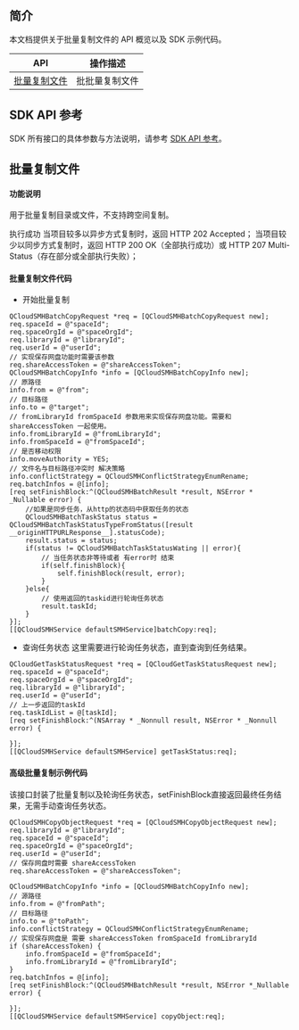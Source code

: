 ## 简介

本文档提供关于批量复制文件的 API 概览以及 SDK 示例代码。

| API                                                          | 操作描述                         |
| ------------------------------------------------------------ | -------------------------------- |
| [批量复制文件](https://cloud.tencent.com/document/product/1339/71258) | 批批量复制文件         |

## SDK API 参考

SDK 所有接口的具体参数与方法说明，请参考 [SDK API 参考](https://smh-sdk-doc-1253960454.cos.ap-guangzhou.myqcloud.com/ios_api_doc/html/index.html)。

## 批量复制文件

#### 功能说明

用于批量复制目录或文件，不支持跨空间复制。

执行成功
当项目较多以异步方式复制时，返回 HTTP 202 Accepted；
当项目较少以同步方式复制时，返回 HTTP 200 OK（全部执行成功）或 HTTP 207 Multi-Status（存在部分或全部执行失败）；


#### 批量复制文件代码
* 开始批量复制
```
QCloudSMHBatchCopyRequest *req = [QCloudSMHBatchCopyRequest new];
req.spaceId = @"spaceId";
req.spaceOrgId = @"spaceOrgId";
req.libraryId = @"libraryId";
req.userId = @"userId";
// 实现保存网盘功能时需要该参数
req.shareAccessToken = @"shareAccessToken";
QCloudSMHBatchCopyInfo *info = [QCloudSMHBatchCopyInfo new];
// 原路径
info.from = @"from";
// 目标路径
info.to = @"target";
// fromLibraryId fromSpaceId 参数用来实现保存网盘功能。需要和shareAccessToken 一起使用。
info.fromLibraryId = @"fromLibraryId";
info.fromSpaceId = @"fromSpaceId";
// 是否移动权限
info.moveAuthority = YES;
// 文件名与目标路径冲突时 解决策略
info.conflictStrategy = QCloudSMHConflictStrategyEnumRename;
req.batchInfos = @[info];
[req setFinishBlock:^(QCloudSMHBatchResult *result, NSError * _Nullable error) {
    //如果是同步任务，从http的状态码中获取任务的状态
    QCloudSMHBatchTaskStatus status = QCloudSMHBatchTaskStatusTypeFromStatus([result __originHTTPURLResponse__].statusCode);
    result.status = status;
    if(status != QCloudSMHBatchTaskStatusWating || error){
        // 当任务状态非等待或者 有error时 结束
        if(self.finishBlock){
            self.finishBlock(result, error);
        }
    }else{
        // 使用返回的taskid进行轮询任务状态
        result.taskId;
    }
}];
[[QCloudSMHService defaultSMHService]batchCopy:req];

```

* 查询任务状态
这里需要进行轮询任务状态，直到查询到任务结果。
```
QCloudGetTaskStatusRequest *req = [QCloudGetTaskStatusRequest new];
req.spaceId = @"spaceId";
req.spaceOrgId = @"spaceOrgId";
req.libraryId = @"libraryId";
req.userId = @"userId";
// 上一步返回的taskId
req.taskIdList = @[taskId];
[req setFinishBlock:^(NSArray * _Nonnull result, NSError * _Nonnull error) {
    
}];
[[QCloudSMHService defaultSMHService] getTaskStatus:req];
```

#### 高级批量复制示例代码
该接口封装了批量复制以及轮询任务状态，setFinishBlock直接返回最终任务结果，无需手动查询任务状态。
```
QCloudSMHCopyObjectRequest *req = [QCloudSMHCopyObjectRequest new];
req.libraryId = @"libraryId";
req.spaceId = @"spaceId";
req.spaceOrgId = @"spaceOrgId";
req.userId = @"userId";
// 保存网盘时需要 shareAccessToken
req.shareAccessToken = @"shareAccessToken";
    
QCloudSMHBatchCopyInfo *info = [QCloudSMHBatchCopyInfo new];
// 源路径
info.from = @"fromPath";
// 目标路径
info.to = @"toPath";
info.conflictStrategy = QCloudSMHConflictStrategyEnumRename;
// 实现保存网盘是 需要 shareAccessToken fromSpaceId fromLibraryId
if (shareAccessToken) {
    info.fromSpaceId = @"fromSpaceId";
    info.fromLibraryId = @"fromLibraryId";
}
req.batchInfos = @[info];
[req setFinishBlock:^(QCloudSMHBatchResult *result, NSError *_Nullable error) {

}];
[[QCloudSMHService defaultSMHService] copyObject:req];
```